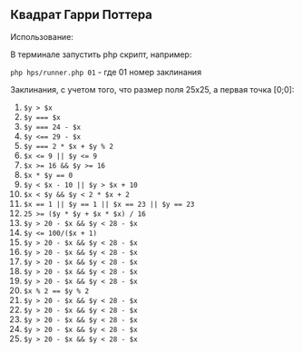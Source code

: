 ## Квадрат Гарри Поттера

Использование:

В терминале запустить php скрипт, например:

`php hps/runner.php 01` - где 01 номер заклинания

Заклинания, с учетом того, что размер поля 25х25, а первая точка [0;0]:

1. `$y > $x`
2. `$y === $x` 
3. `$y === 24 - $x`
4. `$y <== 29 - $x`
5. `$y === 2 * $x + $y % 2`
6. `$x <= 9 || $y <= 9`
7. `$x >= 16 && $y >= 16`
8. `$x * $y == 0`
9. `$y < $x - 10 || $y > $x + 10`
10. `$x < $y && $y < 2 * $x + 2`
11. `$x == 1 || $y == 1 || $x == 23 || $y == 23`
12. `25 >= ($y * $y + $x * $x) / 16`
13. `$y > 20 - $x && $y < 28 - $x`
14. `$y <= 100/($x + 1)`
15. `$y > 20 - $x && $y < 28 - $x`
16. `$y > 20 - $x && $y < 28 - $x`
17. `$y > 20 - $x && $y < 28 - $x`
18. `$y > 20 - $x && $y < 28 - $x`
19. `$y > 20 - $x && $y < 28 - $x`
20. `$x % 2 == $y % 2`
21. `$y > 20 - $x && $y < 28 - $x`
22. `$y > 20 - $x && $y < 28 - $x`
23. `$y > 20 - $x && $y < 28 - $x`
24. `$y > 20 - $x && $y < 28 - $x`
25. `$y > 20 - $x && $y < 28 - $x`